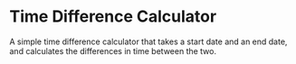 # Time Difference Calculator
A simple time difference calculator that takes a start date and an end date, and calculates the differences in time between the two.